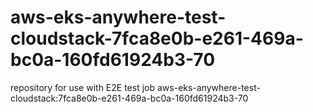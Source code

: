 # aws-eks-anywhere-test-cloudstack-7fca8e0b-e261-469a-bc0a-160fd61924b3-70
repository for use with E2E test job aws-eks-anywhere-test-cloudstack:7fca8e0b-e261-469a-bc0a-160fd61924b3-70
